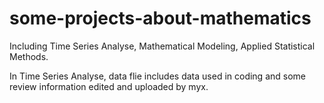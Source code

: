# some-projects-about-mathematics
Including Time Series Analyse, Mathematical Modeling, Applied Statistical Methods.

In Time Series Analyse, data flie includes data used in coding and some review information edited and uploaded by myx.
